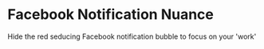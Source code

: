 # Facebook Notification Nuance

Hide the red seducing Facebook notification bubble to focus on your 'work'


